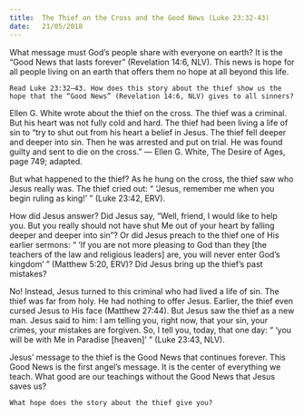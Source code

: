 ```yaml
---
title:  The Thief on the Cross and the Good News (Luke 23:32-43)
date:   21/05/2018
---
```


What message must God’s people share with everyone on earth? It is the “Good News that lasts forever” (Revelation 14:6, NLV). This news is hope for all people living on an earth that offers them no hope at all beyond this life.

`Read Luke 23:32–43. How does this story about the thief show us the hope that the “Good News” (Revelation 14:6, NLV) gives to all sinners?`

Ellen G. White wrote about the thief on the cross. The thief was a criminal. But his heart was not fully cold and hard. The thief had been living a life of sin to “try to shut out from his heart a belief in Jesus. The thief fell deeper and deeper into sin. Then he was arrested and put on trial. He was found guilty and sent to die on the cross.” — Ellen G. White, The Desire of Ages, page 749; adapted.

But what happened to the thief? As he hung on the cross, the thief saw who Jesus really was. The thief cried out: “ ‘Jesus, remember me when you begin ruling as king!’ ” (Luke 23:42, ERV).

How did Jesus answer? Did Jesus say, “Well, friend, I would like to help you. But you really should not have shut Me out of your heart by falling deeper and deeper into sin”? Or did Jesus preach to the thief one of His earlier sermons: “ ‘If you are not more pleasing to God than they [the teachers of the law and religious leaders] are, you will never enter God’s kingdom’ ” (Matthew 5:20, ERV)? Did Jesus bring up the thief’s past mistakes?

No! Instead, Jesus turned to this criminal who had lived a life of sin. The thief was far from holy. He had nothing to offer Jesus. Earlier, the thief even cursed Jesus to His face (Matthew 27:44). But Jesus saw the thief as a new man. Jesus said to him: I am telling you, right now, that your sin, your crimes, your mistakes are forgiven. So, I tell you, today, that one day: “ ‘you will be with Me in Paradise [heaven]’ ” (Luke 23:43, NLV).

Jesus’ message to the thief is the Good News that continues forever. This Good News is the first angel’s message. It is the center of everything we teach. What good are our teachings without the Good News that Jesus saves us?

`What hope does the story about the thief give you?`
